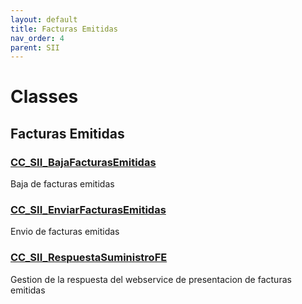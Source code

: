 ```yaml
---
layout: default
title: Facturas Emitidas
nav_order: 4
parent: SII
---
```


# Classes

## Facturas Emitidas

### [CC_SII_BajaFacturasEmitidas](/Facturas-Emitidas/CC_SII_BajaFacturasEmitidas.md)

Baja de facturas emitidas

### [CC_SII_EnviarFacturasEmitidas](/Facturas-Emitidas/CC_SII_EnviarFacturasEmitidas.md)

Envio de facturas emitidas

### [CC_SII_RespuestaSuministroFE](/Facturas-Emitidas/CC_SII_RespuestaSuministroFE.md)

Gestion de la respuesta del webservice de presentacion de facturas emitidas
